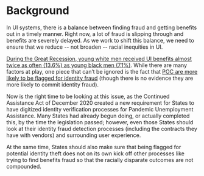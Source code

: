 # Background

In UI systems, there is a balance between finding fraud and getting benefits out in a timely manner. Right now, a lot of fraud is slipping through and benefits are severely delayed. As we work to shift this balance, we need to ensure that we reduce -- not broaden -- racial inequities in UI.

[During the Great Recession, young white men received UI benefits almost twice as often \(13.6%\) as young black men \(7.1%\)](https://www.urban.org/sites/default/files/publication/23311/412747-The-Labor-Market-Performance-of-Young-Black-Men-in-the-Great-Recession.PDF). While there are many factors at play, one piece that can’t be ignored is the fact that [POC are more likely to be flagged for identity fraud](https://www.newamerica.org/pit/reports/unpacking-inequities-unemployment-insurance/a-focus-on-fraud-over-accessibility-the-punitive-design-of-ui/) \(though there is no evidence they are more likely to commit identity fraud\). 

Now is the right time to be looking at this issue, as the Continued Assistance Act of December 2020 created a new requirement for States to have digitized identity verification processes for Pandemic Unemployment Assistance. Many States had already begun doing, or actually completed this, by the time the legislation passed; however, even those States should look at their identity fraud detection processes \(including the contracts they have with vendors\) and surrounding user experience.

At the same time, States should also make sure that being flagged for potential identity theft does not on its own kick off other processes like trying to find benefits fraud so that the racially disparate outcomes are not compounded. 

